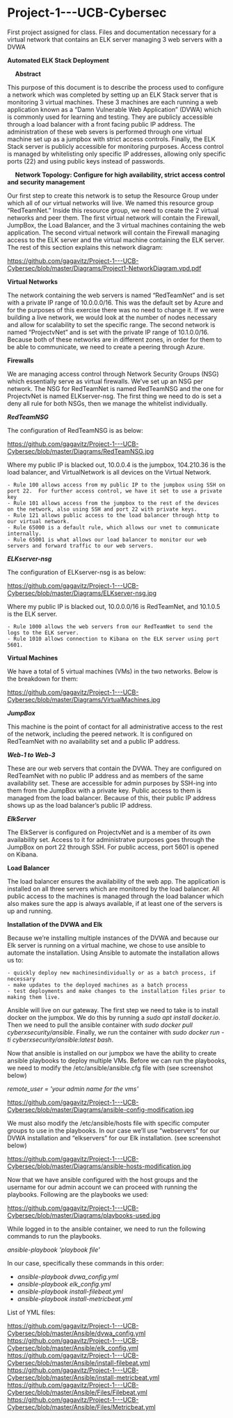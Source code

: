 # Project-1---UCB-Cybersec
First project assigned for class.  Files and documentation necessary for a virtual network that contains an ELK server managing 3 web servers with a DVWA

**Automated ELK Stack Deployment**

 
**Abstract**

This purpose of this document is to describe the process used to configure a network which was completed by setting up an ELK Stack server that is monitoring 3 virtual machines.  These 3 machines are each running a web application known as a “Damn Vulnerable Web Application” (DVWA) which is commonly used for learning and testing.  They are publicly accessible through a load balancer with a front facing public IP address. The administration of these web severs is performed through one virtual machine set up as a jumpbox with strict access controls.  Finally, the ELK Stack server is publicly accessible for monitoring purposes.  Access control is managed by whitelisting only specific IP addresses, allowing only specific ports (22) and using public keys instead of passwords.

 
**Network Topology: Configure for high availability, strict access control and security management**

Our first step to create this network is to setup the Resource Group under which all of our virtual networks will live.  We named this resource group “RedTeamNet.”  Inside this resource group, we need to create the 2 virtual networks and peer them.  The first virtual network will contain the Firewall, JumpBox, the Load Balancer, and the 3 virtual machines containing the web application.  The second virtual network will contain the Firewall managing access to the ELK server and the virtual machine containing the ELK server.  The rest of this section explains this network diagram:

<https://github.com/gagavitz/Project-1---UCB-Cybersec/blob/master/Diagrams/Project1-NetworkDiagram.vpd.pdf>

**Virtual Networks**

The network containing the web servers is named “RedTeamNet” and is set with a private IP range of 10.0.0.0/16.  This was the default set by Azure and for the purposes of this exercise there was no need to change it.  If we were building a live network, we would look at the number of nodes necessary and allow for scalability to set the specific range.  The second network is named “ProjectvNet” and is set with the private IP range of 10.1.0.0/16.  Because both of these networks are in different zones, in order for them to be able to communicate, we need to create a peering through Azure.

**Firewalls** 

We are managing access control through Network Security Groups (NSG) which essentially serve as virtual firewalls.  We’ve set up an NSG per network.  The NSG for RedTeamNet is named RedTeamNSG and the one for ProjectvNet is named ELKserver-nsg.  The first thing we need to do is set a deny all rule for both NSGs, then we manage the whitelist individually.

**_RedTeamNSG_**

The configuration of RedTeamNSG is as below:
 
<https://github.com/gagavitz/Project-1---UCB-Cybersec/blob/master/Diagrams/RedTeamNSG.jpg>

Where my public IP is blacked out, 10.0.0.4 is the jumpbox, 104.210.36 is the load balancer, and VirtualNetwork is all devices on the Virtual Network.

    - Rule 100 allows access from my public IP to the jumpbox using SSH on port 22.  For further access control, we have it set to use a private key 
    - Rule 101 allows access from the jumpbox to the rest of the devices on the network, also using SSH and port 22 with private keys.
    - Rule 121 allows public access to the load balancer through http to our virtual network.
    - Rule 65000 is a default rule, which allows our vnet to communicate internally.
    - Rule 65001 is what allows our load balancer to monitor our web servers and forward traffic to our web servers.

**_ELKserver-nsg_**

The configuration of ELKserver-nsg is as below:

<https://github.com/gagavitz/Project-1---UCB-Cybersec/blob/master/Diagrams/ELKserver-nsg.jpg>
 
Where my public IP is blacked out, 10.0.0.0/16 is RedTeamNet, and 10.1.0.5 is the ELK server.

    - Rule 1000 allows the web servers from our RedTeamNet to send the logs to the ELK server.
    - Rule 1010 allows connection to Kibana on the ELK server using port 5601.

**Virtual Machines**

We have a total of 5 virtual machines (VMs) in the two networks.  Below is the breakdown for them:

<https://github.com/gagavitz/Project-1---UCB-Cybersec/blob/master/Diagrams/VirtualMachines.jpg>
    
**_JumpBox_**

This machine is the point of contact for all administrative access to the rest of the network, including the peered network.  It is configured on RedTeamNet with no availability set and a public IP address.

**_Web-1 to Web-3_**

These are our web servers that contain the DVWA.  They are configured on RedTeamNet with no public IP address and as members of the same availability set.  These are accessible for admin purposes by SSH-ing into them from the JumpBox with a private key.  Public access to them is managed from the load balancer.  Because of this, their public IP address shows up as the load balancer’s public IP address.

**_ElkServer_**

The ElkServer is configured on ProjectvNet and is a member of its own availability set.  Access to it for administratve purposes goes through the JumpBox on port 22 through SSH.  For public access, port 5601 is opened on Kibana.

**Load Balancer**

The load balancer ensures the availability of the web app.  The application is installed on all three servers which are monitored by the load balancer.  All public access to the machines is managed through the load balancer which also makes sure the app is always available, if at least one of the servers is up and running.


**Installation of the DVWA and Elk**

Because we’re installing multiple instances of the DVWA and because our Elk server is running on a virtual machine, we chose to use ansible to automate the installation.  Using Ansible to automate the installation allows us to:

    - quickly deploy new machinesindividually or as a batch process, if necessary
    - make updates to the deployed machines as a batch process
    - test deployments and make changes to the installation files prior to making them live.

Ansible will live on our gateway.  The first step we need to take is to install docker on the jumpbox.  We do this by running a *sudo apt install docker.io*.  Then we need to pull the ansible container with *sudo docker pull cyberxsecurity/ansible*.  Finally, we run the container with *sudo docker run -ti cyberxsecurity/ansible:latest bash*.
	
Now that ansible is installed on our jumpbox we have the ability to create ansible playbooks to deploy multiple VMs.  Before we can run the playbooks, we need to modify the /etc/ansible/ansible.cfg file with (see screenshot below)

*remote_user = 'your admin name for the vms'*

<https://github.com/gagavitz/Project-1---UCB-Cybersec/blob/master/Diagrams/ansible-config-modification.jpg>
 
We must also modify the /etc/ansible/hosts file with specific computer groups to use in the playbooks.  In our case we’ll use “webservers” for our DVWA installation and “elkservers” for our Elk installation. (see screenshot below)
	 
<https://github.com/gagavitz/Project-1---UCB-Cybersec/blob/master/Diagrams/ansible-hosts-modification.jpg>

Now that we have ansible configured with the host groups and the username for our admin account we can proceed with running the playbooks.  Following are the playbooks we used:

<https://github.com/gagavitz/Project-1---UCB-Cybersec/blob/master/Diagrams/playbooks-used.jpg>

While logged in to the ansible container, we need to run the following commands to run the playbooks.

*ansible-playbook 'playbook file'*

In our case, specifically these commands in this order:
- *ansible-playbook dvwa_config.yml*
- *ansible-playbook elk_config.yml*
- *ansible-playbook install-filebeat.yml*
- *ansible-playbook install-metricbeat.yml*

List of YML files:

https://github.com/gagavitz/Project-1---UCB-Cybersec/blob/master/Ansible/dvwa_config.yml
https://github.com/gagavitz/Project-1---UCB-Cybersec/blob/master/Ansible/elk_config.yml
https://github.com/gagavitz/Project-1---UCB-Cybersec/blob/master/Ansible/install-filebeat.yml
https://github.com/gagavitz/Project-1---UCB-Cybersec/blob/master/Ansible/install-metricbeat.yml
https://github.com/gagavitz/Project-1---UCB-Cybersec/blob/master/Ansible/Files/Filebeat.yml
https://github.com/gagavitz/Project-1---UCB-Cybersec/blob/master/Ansible/Files/Metricbeat.yml
